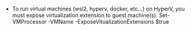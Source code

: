 - To run virtual machines (wsl2, hyperv, docker, etc...) on HyperV, you must expose virtualization extension to guest machine(s).
Set-VMProcessor -VMName <VMName> -ExposeVitualizationExtensions $true
